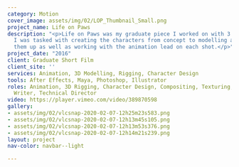 ```yaml
---
category: Motion
cover_image: assets/img/02/LOP_Thumbnail_Small.png
project_name: Life on Paws
description: "<p>Life on Paws was my graduate piece I worked on with 3 other classmates.
  I was tasked with creating the characters from concept to modelling and rigging
  them up as well as working with the animation lead on each shot.</p>"
project_date: "2016"
client: Graduate Short Film
client_site: ''
services: Animation, 3D Modelling, Rigging, Character Design
tools: After Effects, Maya, Photoshop, Illustrator
roles: Animation, 3D Rigging, Character Design, Compositing, Texturing, Concept Artist,
  Writer, Technical Director
video: https://player.vimeo.com/video/389870598
gallery:
- assets/img/02/vlcsnap-2020-02-07-12h25m23s583.png
- assets/img/02/vlcsnap-2020-02-07-12h13m45s105.png
- assets/img/02/vlcsnap-2020-02-07-12h13m53s376.png
- assets/img/02/vlcsnap-2020-02-07-12h14m21s239.png
layout: project
nav-color: navbar--light

---
```

